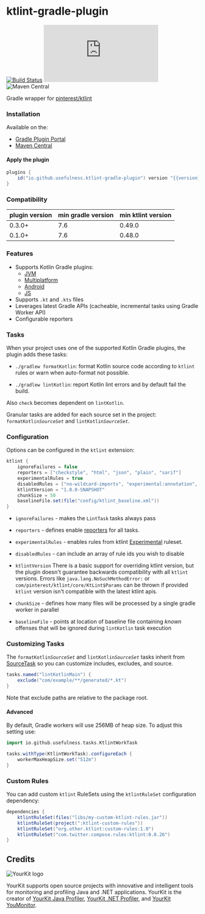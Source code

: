 # ktlint-gradle-plugin

[![Build Status](https://github.com/usefulness/ktlint-gradle-plugin/workflows/Build%20Project/badge.svg)](https://github.com/usefulness/ktlint-gradle-plugin/actions)
[![Latest Version](https://img.shields.io/maven-metadata/v/https/plugins.gradle.org/m2/io/github/usefulness/ktlint-gradle-plugin/maven-metadata.xml?label=gradle)](https://plugins.gradle.org/plugin/io.github.usefulness.ktlint-gradle-plugin)
![Maven Central](https://img.shields.io/maven-central/v/io.github.usefulness/ktlint-gradle-plugin)

Gradle wrapper for [pinterest/ktlint](https://github.com/pinterest/ktlint)

### Installation

Available on the:

- [Gradle Plugin Portal](https://plugins.gradle.org/plugin/io.github.usefulness.ktlint-gradle-plugin)
- [Maven Central](https://mvnrepository.com/artifact/io.github.usefulness/kotlin-gradle-plugin)

#### Apply the plugin

```groovy
plugins {
    id("io.github.usefulness.ktlint-gradle-plugin") version "{{version}}"
}
```

### Compatibility

| plugin version | min gradle version | min ktlint version |
|----------------|--------------------|--------------------|
| 0.3.0+         | 7.6                | 0.49.0             |
| 0.1.0+         | 7.6                | 0.48.0             |

### Features

- Supports Kotlin Gradle plugins:
    - [JVM](https://plugins.gradle.org/plugin/org.jetbrains.kotlin.jvm)
    - [Multiplatform](https://plugins.gradle.org/plugin/org.jetbrains.kotlin.multiplatform)
    - [Android](https://plugins.gradle.org/plugin/org.jetbrains.kotlin.android)
    - [JS](https://plugins.gradle.org/plugin/org.jetbrains.kotlin.js)
- Supports `.kt` and `.kts` files
- Leverages latest Gradle APIs (cacheable, incremental tasks using Gradle Worker API)   
- Configurable reporters

### Tasks

When your project uses one of the supported Kotlin Gradle plugins, the plugin adds these tasks:

- `./gradlew formatKotlin`: format Kotlin source code according to `ktlint` rules or warn when auto-format not possible.

- `./gradlew lintKotlin`: report Kotlin lint errors and by default fail the build.

Also `check` becomes dependent on `lintKotlin`.

Granular tasks are added for each source set in the project: `formatKotlin`*`SourceSet`* and `lintKotlin`*`SourceSet`*.

### Configuration

Options can be configured in the `ktlint` extension:

```groovy
ktlint {
    ignoreFailures = false
    reporters = ["checkstyle", "html", "json", "plain", "sarif"]
    experimentalRules = true
    disabledRules = ["no-wildcard-imports", "experimental:annotation", "your-custom-rule:no-bugs"]
    ktlintVersion = "1.0.0-SNAPSHOT"
    chunkSize = 50
    baselineFile.set(file("config/ktlint_baseline.xml"))
}
```

- `ignoreFailures` - makes the `LintTask` tasks always pass
- `reporters` - defines enable [reporters](https://pinterest.github.io/ktlint/install/cli/#violation-reporting) for all
  tasks.
- `experimentalRules` - enables rules from ktlint [Experimental](https://pinterest.github.io/ktlint/rules/experimental/)
  ruleset.
- `disabledRules` - can include an array of rule ids you wish to disable
- `ktlintVersion` There is a basic support for overriding ktlint version, but the plugin doesn't guarantee backwards
  compatibility with all `ktlint` versions.
  Errors like `java.lang.NoSuchMethodError:` or `com/pinterest/ktlint/core/KtLint$Params` can be thrown if
  provided `ktlint` version isn't compatible with the latest ktlint apis.

- `chunkSize` - defines how many files will be processed by a single gradle worker in parallel
- `baselineFile` - points at location of baseline file containing _known_ offenses that will be ignored during `lintKotlin` task execution  

### Customizing Tasks

The `formatKotlin`*`SourceSet`* and `lintKotlin`*`SourceSet`* tasks inherit
from [SourceTask](https://docs.gradle.org/current/dsl/org.gradle.api.tasks.SourceTask.html)
so you can customize includes, excludes, and source.

```groovy
tasks.named("lintKotlinMain") {
    exclude("com/example/**/generated/*.kt")
}
```

Note that exclude paths are relative to the package root.

#### Advanced

By default, Gradle workers will use 256MB of heap size. To adjust this setting use:

```groovy
import io.github.usefulness.tasks.KtlintWorkTask

tasks.withType(KtlintWorkTask).configureEach {
    workerMaxHeapSize.set("512m")
}
```

### Custom Rules

You can add custom `ktlint` RuleSets using the `ktlintRuleSet` configuration dependency:

```groovy
dependencies {
    ktlintRuleSet(files("libs/my-custom-ktlint-rules.jar"))
    ktlintRuleSet(project(":ktlint-custom-rules"))
    ktlintRuleSet("org.other.ktlint:custom-rules:1.0")
    ktlintRuleSet("com.twitter.compose.rules:ktlint:0.0.26")
}
```

Credits
---

<img src="https://www.yourkit.com/images/yklogo.png" alt="YourKit logo" />

YourKit supports open source projects with innovative and intelligent tools
for monitoring and profiling Java and .NET applications.
YourKit is the creator of <a href="https://www.yourkit.com/java/profiler/">YourKit Java Profiler</a>,
<a href="https://www.yourkit.com/.net/profiler/">YourKit .NET Profiler</a>,
and <a href="https://www.yourkit.com/youmonitor/">YourKit YouMonitor</a>.
